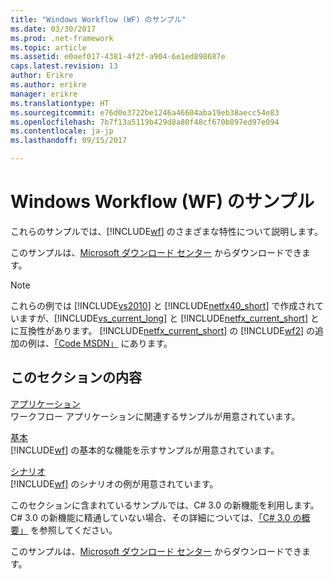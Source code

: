 ```yaml
---
title: "Windows Workflow (WF) のサンプル"
ms.date: 03/30/2017
ms.prod: .net-framework
ms.topic: article
ms.assetid: e0aef017-4381-4f2f-a904-6e1ed898687e
caps.latest.revision: 13
author: Erikre
ms.author: erikre
manager: erikre
ms.translationtype: HT
ms.sourcegitcommit: e76d0e3722be1246a46604aba19eb38aecc54e83
ms.openlocfilehash: 7b7f13a5119b429d8a80f48cf670b897ed97e094
ms.contentlocale: ja-jp
ms.lasthandoff: 09/15/2017

---
```

# <a name="windows-workflow-wf-samples"></a>Windows Workflow (WF) のサンプル
これらのサンプルでは、[!INCLUDE[wf](../../../../includes/wf-md.md)] のさまざまな特性について説明します。  
  
このサンプルは、[Microsoft ダウンロード センター](http://go.microsoft.com/fwlink/?LinkId=150780) からダウンロードできます。  
  
> [!NOTE]
>  これらの例では [!INCLUDE[vs2010](../../../../includes/vs2010-md.md)] と [!INCLUDE[netfx40_short](../../../../includes/netfx40-short-md.md)] で作成されていますが、[!INCLUDE[vs_current_long](../../../../includes/vs-current-long-md.md)] と [!INCLUDE[netfx_current_short](../../../../includes/netfx-current-short-md.md)] とに互換性があります。 [!INCLUDE[netfx_current_short](../../../../includes/netfx-current-short-md.md)] の [!INCLUDE[wf2](../../../../includes/wf2-md.md)] の追加の例は、[「Code MSDN」](http://aka.ms/WF45Samples) にあります。
  
## <a name="in-this-section"></a>このセクションの内容  
 [アプリケーション](../../../../docs/framework/windows-workflow-foundation/samples/application.md)  
 ワークフロー アプリケーションに関連するサンプルが用意されています。  
  
 [基本](../../../../docs/framework/windows-workflow-foundation/samples/basic.md)  
 [!INCLUDE[wf](../../../../includes/wf-md.md)] の基本的な機能を示すサンプルが用意されています。  
  
 [シナリオ](../../../../docs/framework/windows-workflow-foundation/samples/scenario.md)  
 [!INCLUDE[wf](../../../../includes/wf-md.md)] のシナリオの例が用意されています。  
  
 このセクションに含まれているサンプルでは、C# 3.0 の新機能を利用します。 C# 3.0 の新機能に精通していない場合、その詳細については、[「C# 3.0 の概要」](http://go.microsoft.com/fwlink/?LinkId=193972) を参照してください。  
  
 このサンプルは、[Microsoft ダウンロード センター](http://go.microsoft.com/fwlink/?LinkId=150780) からダウンロードできます。

